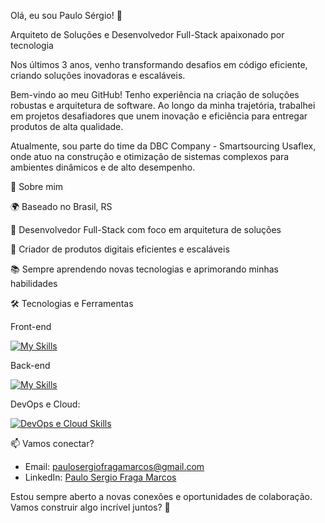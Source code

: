 Olá, eu sou Paulo Sérgio! 👋

Arquiteto de Soluções e Desenvolvedor Full-Stack apaixonado por tecnologia

Nos últimos 3 anos, venho transformando desafios em código eficiente, criando soluções inovadoras e escaláveis.

Bem-vindo ao meu GitHub! Tenho experiência na criação de soluções robustas e arquitetura de software. Ao longo da minha trajetória, trabalhei em projetos desafiadores que unem inovação e eficiência para entregar produtos de alta qualidade.

Atualmente, sou parte do time da DBC Company - Smartsourcing Usaflex, onde atuo na construção e otimização de sistemas complexos para ambientes dinâmicos e de alto desempenho.

🚀 Sobre mim

🌍 Baseado no Brasil, RS

🌟 Desenvolvedor Full-Stack com foco em arquitetura de soluções

🔧 Criador de produtos digitais eficientes e escaláveis

📚 Sempre aprendendo novas tecnologias e aprimorando minhas habilidades

🛠️ Tecnologias e Ferramentas

Front-end

[![My Skills](https://skillicons.dev/icons?i=js,html,css,wasm,react,nextjs,ts,tailwind)](https://skillicons.dev)

Back-end

[![My Skills](https://skillicons.dev/icons?i=nodejs,java,nestjs,mysql,mongodb,py)](https://skillicons.dev)

DevOps e Cloud:

[![DevOps e Cloud Skills](https://skillicons.dev/icons?i=git,vercel,linux,aws,cloudflare,nginx,gcp)](https://skillicons.dev)

📫 Vamos conectar?

- Email: [paulosergiofragamarcos@gmail.com](mailto:paulosergiofragamarcos@gmail.com)
- LinkedIn: [Paulo Sergio Fraga Marcos](hhttps://www.linkedin.com/in/paulo-sergio-fraga-marcos-56b247227/)

Estou sempre aberto a novas conexões e oportunidades de colaboração. Vamos construir algo incrível juntos? 🚀
